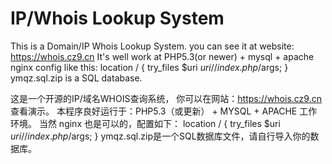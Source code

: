 # IP/Whois Lookup System
This is a Domain/IP Whois Lookup System.
you can see it at website: https://whois.cz9.cn
It's well work at PHP5.3(or newer) + mysql + apache
nginx config like this:
location / {
    try_files $uri $uri/ /index.php/$args;
}
ymqz.sql.zip is a SQL database.

这是一个开源的IP/域名WHOIS查询系统，
你可以在网站：https://whois.cz9.cn 查看演示。
本程序良好运行于：PHP5.3（或更新） + MYSQL + APACHE 工作环境。
当然 nginx 也是可以的，配置如下：
location / {
    try_files $uri $uri/ /index.php/$args;
}
ymqz.sql.zip是一个SQL数据库文件，请自行导入你的数据库。
